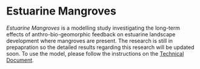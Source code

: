 # Estuarine Mangroves

*Estuarine Mangroves* is a modelling study investigating the long-term effects of anthro-bio-geomorphic feedback on estuarine landscape development where mangroves are present. The research is still in prepapration so the detailed results regarding this research will be updated soon. To use the model, please follow the instructions on the [Technical Document](EstuarineMangroves/Xie_TechnicalDocuments_EstuarineMangroveModel.pdf).


